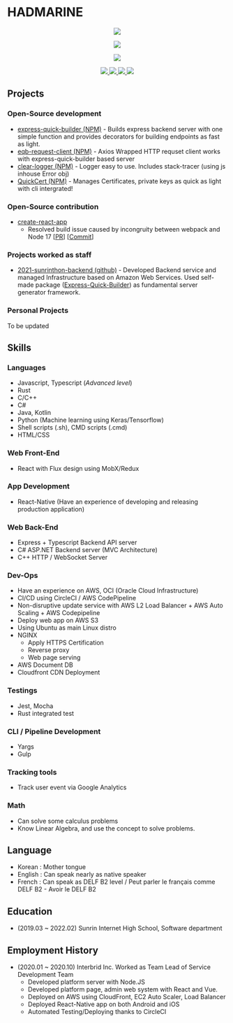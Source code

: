 # HADMARINE
<p align="center">
  <img src="https://github-readme-stats.vercel.app/api?username=hadmarine&show_icons=true&langs_count=10&theme=tokyonight&layout=compact">
</p>
<p align="center">
  <img src="https://github-readme-stats.vercel.app/api/top-langs/?username=hadmarine&langs_count=10&theme=tokyonight&layout=compact">
</p>

<p align="center">
  <img src="https://hits.seeyoufarm.com/api/count/incr/badge.svg?url=https%3A%2F%2Fgithub.com%2Fhadmarine%2Fhit-counter&count_bg=%23008BFF&title_bg=%232FABFF&icon=&icon_color=%23000000&title=HITS&edge_flat=true">
</p>
<p align="center">
<a href="https://www.facebook.com/hadmarine">
  <img src="https://img.shields.io/badge/facebook-1877f2?style=flat-square&logo=facebook&logoColor=white">
</a>
 <a href="https://velog.io/@hadmarine">
    <img src="http://img.shields.io/badge/-Tech%20blog-black?style=flat-square&logo=github">
  </a>
 <a href="">
  <img src="https://img.shields.io/badge/linkedin-%230077B5.svg?&style=flat-square&logo=linkedin&logoColor=white">  
 </a>
  
 <a href="https://twitter.com/hadmarine">
  <img src="https://img.shields.io/badge/Twitter-1DA1F2?style=flat-square&logo=twitter&logoColor=white">  
 </a>
</p>

## Projects

### Open-Source development
* [express-quick-builder (NPM)](https://www.npmjs.com/package/express-quick-builder) - Builds express backend server with one simple function and provides decorators for building endpoints as fast as light.
* [eqb-request-client (NPM)](https://www.npmjs.com/package/eqb-request-client) - Axios Wrapped HTTP requset client works with express-quick-builder based server
* [clear-logger (NPM)](https://www.npmjs.com/package/clear-logger) - Logger easy to use. Includes stack-tracer (using js inhouse Error obj)
* [QuickCert (NPM)](https://www.npmjs.com/package/quickcert) - Manages Certificates, private keys as quick as light with cli intergrated!

### Open-Source contribution
* [create-react-app](https://github.com/facebook/create-react-app)
  * Resolved build issue caused by incongruity between webpack and Node 17 [[PR](https://github.com/facebook/create-react-app/pull/11597)] [[Commit](https://github.com/facebook/create-react-app/commit/544befeb536a89b0ff95792df70bb037b17f55b9)]

### Projects worked as staff
* [2021-sunrinthon-backend (github)](https://github.com/sunrinhackathon/2021-sunrinthon-backend) - Developed Backend service and managed Infrastructure based on Amazon Web Services. Used self-made package ([Express-Quick-Builder](https://www.npmjs.com/package/express-quick-builder)) as fundamental server generator framework.

### Personal Projects
To be updated


## Skills

### Languages
* Javascript, Typescript (_Advanced level_)
* Rust
* C/C++
* C#
* Java, Kotlin
* Python (Machine learning using Keras/Tensorflow)
* Shell scripts (.sh), CMD scripts (.cmd)
* HTML/CSS

### Web Front-End
* React with Flux design using MobX/Redux

### App Development
* React-Native (Have an experience of developing and releasing production application)

### Web Back-End
* Express + Typescript Backend API server
* C# ASP.NET Backend server (MVC Architecture)
* C++ HTTP / WebSocket Server

### Dev-Ops
* Have an experience on AWS, OCI (Oracle Cloud Infrastructure)
* CI/CD using CircleCI / AWS CodePipeline
* Non-disruptive update service with AWS L2 Load Balancer + AWS Auto Scaling + AWS Codepipeline
* Deploy web app on AWS S3
* Using Ubuntu as main Linux distro
* NGINX
  * Apply HTTPS Certification
  * Reverse proxy
  * Web page serving
* AWS Document DB
* Cloudfront CDN Deployment

### Testings 
* Jest, Mocha
* Rust integrated test

### CLI / Pipeline Development
* Yargs
* Gulp

### Tracking tools
* Track user event via Google Analytics

### Math
* Can solve some calculus problems
* Know Linear Algebra, and use the concept to solve problems.

## Language
* Korean : Mother tongue
* English : Can speak nearly as native speaker
* French : Can speak as DELF B2 level / Peut parler le français comme DELF B2 - Avoir le DELF B2

## Education
* (2019.03 ~ 2022.02) Sunrin Internet High School, Software department

## Employment History
* (2020.01 ~ 2020.10) Interbrid Inc. Worked as Team Lead of Service Development Team
  * Developed platform server with Node.JS
  * Developed platform page, admin web system with React and Vue.
  * Deployed on AWS using CloudFront, EC2 Auto Scaler, Load Balancer
  * Deployed React-Native app on both Android and iOS
  * Automated Testing/Deploying thanks to CircleCI
